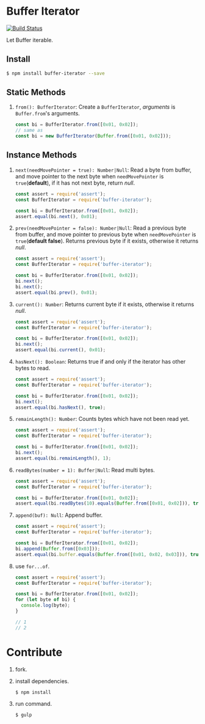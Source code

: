 # Buffer Iterator

[![Build Status](https://travis-ci.org/charleslxh/buffer-iterator.svg?branch=master)](https://travis-ci.org/charleslxh/buffer-iterator)

Let Buffer iterable.

## Install

```bash
$ npm install buffer-iterator --save
```

## Static Methods

1. `from(): BufferIterator`: Create a `BufferIterator`, *arguments* is `Buffer.from`'s arguments.

    ```js
    const bi = BufferIterator.from([0x01, 0x02]);
    // same as 
    const bi = new BufferIterator(Buffer.from([0x01, 0x02]));
    ```

## Instance Methods

1. `next(needMovePointer = true): Number|Null`: Read a byte from buffer, and move pointer to the next byte when `needMovePointer` is `true`(**default**), if it has not next byte, return *null*.
    
    ```js
    const assert = require('assert');
    const BufferIterator = require('buffer-iterator');

    const bi = BufferIterator.from([0x01, 0x02]);
    assert.equal(bi.next(), 0x01);
    ```

2. `prev(needMovePointer = false): Number|Null`: Read a previous byte from buffer, and move pointer to previous byte when `needMovePointer` is `true`(**default false**). Returns previous byte if it exists, otherwise it returns *null*.

    ```js
    const assert = require('assert');
    const BufferIterator = require('buffer-iterator');

    const bi = BufferIterator.from([0x01, 0x02]);
    bi.next();
    bi.next();
    assert.equal(bi.prev(), 0x01);
    ```

3. `current(): Number`: Returns current byte if it exists, otherwise it returns *null*.

    ```js
    const assert = require('assert');
    const BufferIterator = require('buffer-iterator');

    const bi = BufferIterator.from([0x01, 0x02]);
    bi.next();
    assert.equal(bi.current(), 0x01);
    ```

4. `hasNext(): Boolean`: Returns true if and only if the iterator has other bytes to read.

    ```js
    const assert = require('assert');
    const BufferIterator = require('buffer-iterator');

    const bi = BufferIterator.from([0x01, 0x02]);
    bi.next();
    assert.equal(bi.hasNext(), true);
    ```

5. `remainLength(): Number`: Counts bytes which have not been read yet.

    ```js
    const assert = require('assert');
    const BufferIterator = require('buffer-iterator');

    const bi = BufferIterator.from([0x01, 0x02]);
    bi.next();
    assert.equal(bi.remainLength(), 1);
    ```

6. `readBytes(number = 1): Buffer|Null`: Read multi bytes.

    ```js
    const assert = require('assert');
    const BufferIterator = require('buffer-iterator');

    const bi = BufferIterator.from([0x01, 0x02]);
    assert.equal(bi.readBytes(10).equals(Buffer.from([0x01, 0x02])), true);
    ```

7. `append(buf): Null`: Append buffer.

    ```js
    const assert = require('assert');
    const BufferIterator = require('buffer-iterator');

    const bi = BufferIterator.from([0x01, 0x02]);
    bi.append(Buffer.from([0x03]));
    assert.equal(bi.buffer.equals(Buffer.from([0x01, 0x02, 0x03])), true);
    ```

8. use `for...of`.

    ```js
    const assert = require('assert');
    const BufferIterator = require('buffer-iterator');

    const bi = BufferIterator.from([0x01, 0x02]);
    for (let byte of bi) {
      console.log(byte);
    }

    // 1
    // 2
    ```

# Contribute

1. fork.

2. install dependencies.

    ```bash
    $ npm install
    ```

3. run command.

    ```bash
    $ gulp
    ```

